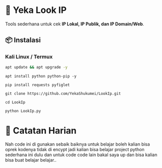 # 🚀 Yeka Look IP

Tools sederhana untuk cek **IP Lokal, IP Publik, dan IP Domain/Web**.

## 📦 Instalasi

### Kali Linux / Termux
```bash
apt update && apt upgrade -y
```
```
apt install python python-pip -y
```
```
pip install requests pyfiglet
```
```
git clone https://github.com/YekaShukumei/LookIp.git
```
```
cd LookIp
```
```
python LookIp.py
```
##

# 🚀 Catatan Harian

Nah code ini di gunakan sebaik baiknya untuk belajar boleh kalian bisa oprek kodenya tidak di encypt jadi kalian bisa belajar project python sederhana ini dulu dan untuk code code lain bakal saya up dan bisa kalian bisa buat belajar belajar..
